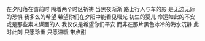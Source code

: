 
在夕阳落在窗前时
隔着两个时区祈祷
当黑夜渐渐
路上行人与车的影
是无边无际的恐惧
我多么的希望
希望你们在夕阳中能看见曙光
 初生的婴儿
命运如此的不安
或是那些素未谋面的人
我仅仅是希望你们平安
而非在那片黑色冰冷的海水沉静
此时此刻
只愿珍重
只愿温暖
带点甜